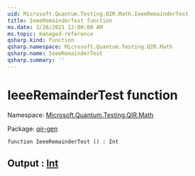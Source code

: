 ```yaml
---
uid: Microsoft.Quantum.Testing.QIR.Math.IeeeRemainderTest
title: IeeeRemainderTest function
ms.date: 3/26/2021 12:00:00 AM
ms.topic: managed-reference
qsharp.kind: function
qsharp.namespace: Microsoft.Quantum.Testing.QIR.Math
qsharp.name: IeeeRemainderTest
qsharp.summary: ''
---
```


# IeeeRemainderTest function

Namespace: [Microsoft.Quantum.Testing.QIR.Math](xref:Microsoft.Quantum.Testing.QIR.Math)

Package: [qir-gen](https://nuget.org/packages/qir-gen)




```qsharp
function IeeeRemainderTest () : Int
```


## Output : [Int](xref:microsoft.quantum.lang-ref.int)

